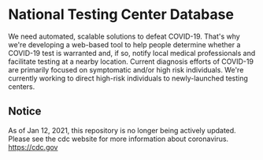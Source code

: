 # National Testing Center Database
We need automated, scalable solutions to defeat COVID-19. That's why we're developing a web-based tool to help people determine whether a COVID-19 test is warranted and, if so, notify local medical professionals and facilitate testing at a nearby location. Current diagnosis efforts of COVID-19 are primarily focused on symptomatic and/or high risk individuals. We're currently working to direct high-risk individuals to newly-launched testing centers. 

## Notice
As of Jan 12, 2021, this repository is no longer being actively updated. Please see the cdc website for more information about coronavirus. https://cdc.gov

